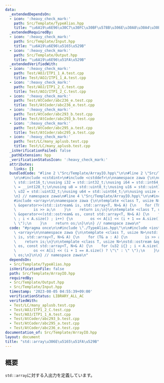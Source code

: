 ```yaml
---
data:
  _extendedDependsOn:
  - icon: ':heavy_check_mark:'
    path: Src/Template/TypeAlias.hpp
    title: "\u6A19\u6E96\u30C7\u30FC\u30BF\u578B\u306E\u30A8\u30A4\u30EA\u30A2\u30B9"
  _extendedRequiredBy:
  - icon: ':heavy_check_mark:'
    path: Src/Template/Input.hpp
    title: "\u6A19\u6E96\u5165\u529B"
  - icon: ':heavy_check_mark:'
    path: Src/Template/Output.hpp
    title: "\u6A19\u6E96\u51FA\u529B"
  _extendedVerifiedWith:
  - icon: ':heavy_check_mark:'
    path: Test/AOJ/ITP1_1_A.test.cpp
    title: Test/AOJ/ITP1_1_A.test.cpp
  - icon: ':heavy_check_mark:'
    path: Test/AOJ/ITP1_2_C.test.cpp
    title: Test/AOJ/ITP1_2_C.test.cpp
  - icon: ':heavy_check_mark:'
    path: Test/AtCoder/abc236_e.test.cpp
    title: Test/AtCoder/abc236_e.test.cpp
  - icon: ':heavy_check_mark:'
    path: Test/AtCoder/abc293_b.test.cpp
    title: Test/AtCoder/abc293_b.test.cpp
  - icon: ':heavy_check_mark:'
    path: Test/AtCoder/abc295_a.test.cpp
    title: Test/AtCoder/abc295_a.test.cpp
  - icon: ':heavy_check_mark:'
    path: Test/LC/many_aplusb.test.cpp
    title: Test/LC/many_aplusb.test.cpp
  _isVerificationFailed: false
  _pathExtension: hpp
  _verificationStatusIcon: ':heavy_check_mark:'
  attributes:
    links: []
  bundledCode: "#line 2 \"Src/Template/ArrayIO.hpp\"\n\n#line 2 \"Src/Template/TypeAlias.hpp\"\
    \n\n#include <cstdint>\n#include <cstddef>\n\nnamespace zawa {\n\nusing i16 =\
    \ std::int16_t;\nusing i32 = std::int32_t;\nusing i64 = std::int64_t;\nusing i128\
    \ = __int128_t;\n\nusing u8 = std::uint8_t;\nusing u16 = std::uint16_t;\nusing\
    \ u32 = std::uint32_t;\nusing u64 = std::uint64_t;\n\nusing usize = std::size_t;\n\
    \n} // namespace zawa\n#line 4 \"Src/Template/ArrayIO.hpp\"\n\n#include <iostream>\n\
    #include <array>\n\nnamespace zawa {\n\ntemplate <class T, usize N>\nstd::istream\
    \ &operator>>(std::istream& is, std::array<T, N>& A) {\n    for (T& a : A) {\n\
    \        is >> a;\n    }\n    return is;\n}\n\ntemplate <class T, usize N>\nstd::ostream\
    \ &operator<<(std::ostream& os, const std::array<T, N>& A) {\n    for (u32 i{}\
    \ ; i < A.size() ; i++) {\n        os << A[i] << (i + 1 == A.size() ? \"\" : \"\
    \ \");\n    }\n    return os;\n}\n\n} // namespace zawa\n"
  code: "#pragma once\n\n#include \"./TypeAlias.hpp\"\n\n#include <iostream>\n#include\
    \ <array>\n\nnamespace zawa {\n\ntemplate <class T, usize N>\nstd::istream &operator>>(std::istream&\
    \ is, std::array<T, N>& A) {\n    for (T& a : A) {\n        is >> a;\n    }\n\
    \    return is;\n}\n\ntemplate <class T, usize N>\nstd::ostream &operator<<(std::ostream&\
    \ os, const std::array<T, N>& A) {\n    for (u32 i{} ; i < A.size() ; i++) {\n\
    \        os << A[i] << (i + 1 == A.size() ? \"\" : \" \");\n    }\n    return\
    \ os;\n}\n\n} // namespace zawa\n"
  dependsOn:
  - Src/Template/TypeAlias.hpp
  isVerificationFile: false
  path: Src/Template/ArrayIO.hpp
  requiredBy:
  - Src/Template/Output.hpp
  - Src/Template/Input.hpp
  timestamp: '2023-08-05 04:55:39+09:00'
  verificationStatus: LIBRARY_ALL_AC
  verifiedWith:
  - Test/LC/many_aplusb.test.cpp
  - Test/AOJ/ITP1_2_C.test.cpp
  - Test/AOJ/ITP1_1_A.test.cpp
  - Test/AtCoder/abc293_b.test.cpp
  - Test/AtCoder/abc295_a.test.cpp
  - Test/AtCoder/abc236_e.test.cpp
documentation_of: Src/Template/ArrayIO.hpp
layout: document
title: "std::array\u306E\u5165\u51FA\u529B"
---
```


## 概要

`std::array`に対する入出力を定義しています。
